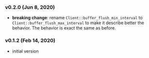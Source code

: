 ### v0.2.0 (Jun 8, 2020)

- **breaking change**: rename `Client::buffer_flush_min_interval` to `Client::buffer_flush_max_interval` to make it describe better the behavior. The behavior is exact the same as before.

### v0.1.2 (Feb 14, 2020)

- initial version
